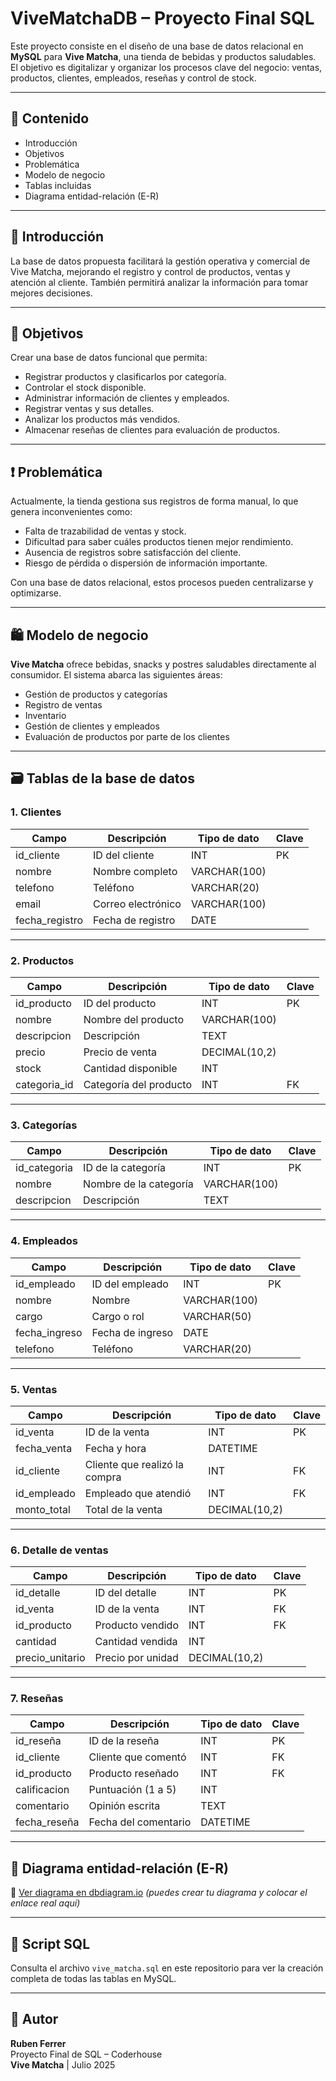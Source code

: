# ViveMatchaDB – Proyecto Final SQL

Este proyecto consiste en el diseño de una base de datos relacional en **MySQL** para **Vive Matcha**, una tienda de bebidas y productos saludables. El objetivo es digitalizar y organizar los procesos clave del negocio: ventas, productos, clientes, empleados, reseñas y control de stock.

---

## 📂 Contenido

- Introducción  
- Objetivos  
- Problemática  
- Modelo de negocio  
- Tablas incluidas  
- Diagrama entidad-relación (E-R)

---

## 🧾 Introducción

La base de datos propuesta facilitará la gestión operativa y comercial de Vive Matcha, mejorando el registro y control de productos, ventas y atención al cliente. También permitirá analizar la información para tomar mejores decisiones.

---

## 🎯 Objetivos

Crear una base de datos funcional que permita:

- Registrar productos y clasificarlos por categoría.
- Controlar el stock disponible.
- Administrar información de clientes y empleados.
- Registrar ventas y sus detalles.
- Analizar los productos más vendidos.
- Almacenar reseñas de clientes para evaluación de productos.

---

## ❗ Problemática

Actualmente, la tienda gestiona sus registros de forma manual, lo que genera inconvenientes como:

- Falta de trazabilidad de ventas y stock.
- Dificultad para saber cuáles productos tienen mejor rendimiento.
- Ausencia de registros sobre satisfacción del cliente.
- Riesgo de pérdida o dispersión de información importante.

Con una base de datos relacional, estos procesos pueden centralizarse y optimizarse.

---

## 🛍️ Modelo de negocio

**Vive Matcha** ofrece bebidas, snacks y postres saludables directamente al consumidor. El sistema abarca las siguientes áreas:

- Gestión de productos y categorías
- Registro de ventas
- Inventario
- Gestión de clientes y empleados
- Evaluación de productos por parte de los clientes

---

## 🗃️ Tablas de la base de datos

### 1. Clientes
| Campo           | Descripción              | Tipo de dato     | Clave |
|------------------|--------------------------|------------------|-------|
| id_cliente       | ID del cliente           | INT              | PK    |
| nombre           | Nombre completo          | VARCHAR(100)     |       |
| telefono         | Teléfono                 | VARCHAR(20)      |       |
| email            | Correo electrónico       | VARCHAR(100)     |       |
| fecha_registro   | Fecha de registro        | DATE             |       |

---

### 2. Productos
| Campo           | Descripción              | Tipo de dato     | Clave |
|------------------|--------------------------|------------------|-------|
| id_producto      | ID del producto          | INT              | PK    |
| nombre           | Nombre del producto      | VARCHAR(100)     |       |
| descripcion      | Descripción              | TEXT             |       |
| precio           | Precio de venta          | DECIMAL(10,2)    |       |
| stock            | Cantidad disponible      | INT              |       |
| categoria_id     | Categoría del producto   | INT              | FK    |

---

### 3. Categorías
| Campo           | Descripción              | Tipo de dato     | Clave |
|------------------|--------------------------|------------------|-------|
| id_categoria     | ID de la categoría       | INT              | PK    |
| nombre           | Nombre de la categoría   | VARCHAR(100)     |       |
| descripcion      | Descripción              | TEXT             |       |

---

### 4. Empleados
| Campo           | Descripción              | Tipo de dato     | Clave |
|------------------|--------------------------|------------------|-------|
| id_empleado      | ID del empleado          | INT              | PK    |
| nombre           | Nombre                   | VARCHAR(100)     |       |
| cargo            | Cargo o rol              | VARCHAR(50)      |       |
| fecha_ingreso    | Fecha de ingreso         | DATE             |       |
| telefono         | Teléfono                 | VARCHAR(20)      |       |

---

### 5. Ventas
| Campo           | Descripción              | Tipo de dato     | Clave |
|------------------|--------------------------|------------------|-------|
| id_venta         | ID de la venta           | INT              | PK    |
| fecha_venta      | Fecha y hora             | DATETIME         |       |
| id_cliente       | Cliente que realizó la compra | INT         | FK    |
| id_empleado      | Empleado que atendió     | INT              | FK    |
| monto_total      | Total de la venta        | DECIMAL(10,2)    |       |

---

### 6. Detalle de ventas
| Campo           | Descripción              | Tipo de dato     | Clave |
|------------------|--------------------------|------------------|-------|
| id_detalle       | ID del detalle           | INT              | PK    |
| id_venta         | ID de la venta           | INT              | FK    |
| id_producto      | Producto vendido         | INT              | FK    |
| cantidad         | Cantidad vendida         | INT              |       |
| precio_unitario  | Precio por unidad        | DECIMAL(10,2)    |       |

---

### 7. Reseñas
| Campo           | Descripción              | Tipo de dato     | Clave |
|------------------|--------------------------|------------------|-------|
| id_reseña        | ID de la reseña          | INT              | PK    |
| id_cliente       | Cliente que comentó      | INT              | FK    |
| id_producto      | Producto reseñado        | INT              | FK    |
| calificacion     | Puntuación (1 a 5)       | INT              |       |
| comentario       | Opinión escrita          | TEXT             |       |
| fecha_reseña     | Fecha del comentario     | DATETIME         |       |

---

## 🧩 Diagrama entidad-relación (E-R)

🔗 [Ver diagrama en dbdiagram.io](https://dbdiagram.io/) *(puedes crear tu diagrama y colocar el enlace real aquí)*

---

## 💾 Script SQL

Consulta el archivo `vive_matcha.sql` en este repositorio para ver la creación completa de todas las tablas en MySQL.

---

## 👤 Autor

**Ruben Ferrer**  
Proyecto Final de SQL – Coderhouse  
**Vive Matcha** | Julio 2025